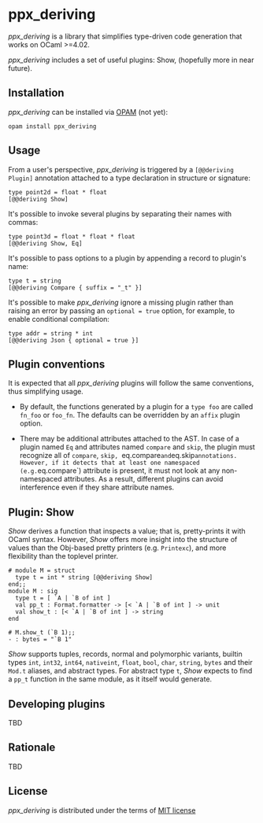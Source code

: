 ppx_deriving
============

_ppx_deriving_ is a library that simplifies type-driven code generation that works on OCaml >=4.02.

_ppx_deriving_ includes a set of useful plugins: Show, (hopefully more in near future).

Installation
------------

_ppx_deriving_ can be installed via [OPAM](http://opam.ocaml.org) (not yet):

    opam install ppx_deriving

Usage
-----

From a user's perspective, _ppx_deriving_ is triggered by a `[@@deriving Plugin]` annotation attached to a type declaration in structure or signature:

    type point2d = float * float
    [@@deriving Show]

It's possible to invoke several plugins by separating their names with commas:

    type point3d = float * float * float
    [@@deriving Show, Eq]

It's possible to pass options to a plugin by appending a record to plugin's name:

    type t = string
    [@@deriving Compare { suffix = "_t" }]

It's possible to make _ppx_deriving_ ignore a missing plugin rather than raising an error by passing an `optional = true` option, for example, to enable conditional compilation:

    type addr = string * int
    [@@deriving Json { optional = true }]

Plugin conventions
------------------

It is expected that all _ppx_deriving_ plugins will follow the same conventions, thus simplifying usage.

  * By default, the functions generated by a plugin for a `type foo` are called `fn_foo` or `foo_fn`. The defaults can be overridden by an `affix` plugin option.

  * There may be additional attributes attached to the AST. In case of a plugin named `Eq` and attributes named `compare` and `skip`, the plugin must recognize all of `compare`, `skip, `eq.compare` and `eq.skip` annotations. However, if it detects that at least one namespaced (e.g. `eq.compare`) attribute is present, it must not look at any non-namespaced attributes. As a result, different plugins can avoid interference even if they share attribute names.

Plugin: Show
------------

_Show_ derives a function that inspects a value; that is, pretty-prints it with OCaml syntax. However, _Show_ offers more insight into the structure of values than the Obj-based pretty printers (e.g. `Printexc`), and more flexibility than the toplevel printer.


    # module M = struct
      type t = int * string [@@deriving Show]
    end;;
    module M : sig
      type t = [ `A | `B of int ]
      val pp_t : Format.formatter -> [< `A | `B of int ] -> unit
      val show_t : [< `A | `B of int ] -> string
    end

    # M.show_t (`B 1);;
    - : bytes = "`B 1"

_Show_ supports tuples, records, normal and polymorphic variants, builtin types `int`, `int32`, `int64`, `nativeint`, `float`, `bool`, `char`, `string`, `bytes` and their `Mod.t` aliases, and abstract types. For abstract type `t`, _Show_ expects to find a `pp_t` function in the same module, as it itself would generate.

Developing plugins
------------------

TBD

Rationale
---------

TBD

License
-------

_ppx_deriving_ is distributed under the terms of [MIT license](LICENSE.txt)
